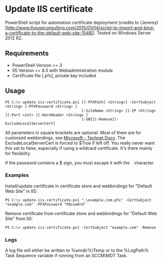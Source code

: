 # Update IIS certificate
PowerShell script for automation certificate deployment (credits to (Jeremy)[http://www.jhouseconsulting.com/2015/01/04/script-to-import-and-bind-a-certificate-to-the-default-web-site-1548]). Tested on Windows Server 2012 R2.

## Requirements
* PowerShell Version >= 3
* IIS Version >= 8.5 with Webadministration module
* Certificate file [.pfx], private key included

## Usage
```
PS C:\> update-iis-certificate.ps1 [[-PFXPath] <String>] -CertSubject <String> [-PFXPassword <String> ]
                                   [-SiteName <String> ][-IP <String> ][-Port <int> ][-HostHeader <String> ]
                                   [-SNI][-Remove][-ExcludeLocalServerCert]
```
All parameters in square brackets are optional. Most of them are for custimzed webbindings, see [Microsoft - Technet Docs](https://technet.microsoft.com/de-de/library/hh867854(v=wps.630).aspx). 
The ExcludeLocalServerCert is forced to $True if left off. You really never want this set to false, especially if using a wildcard certificate. It's there mainly for flexibility.

If the password contains a $ sign, you must escape it with the ` ` character.

### Examples
Install/update certificate in certificate store and webbindings for "Default Web Site" in IIS:
```
PS C:\> update-iis-certificate.ps1 ".\example.com.pfx" -CertSubject "example.com" -PFXPassword "P@ssw0rd"
```      
Remove certificate from certificate store and webbindings for "Default Web Site" from IIS:
```
PS C:\> update-iis-certificate.ps1 -CertSubject "example.com" -Remove
```

### Logs
A log file will either be written to %windir%\Temp or to the %LogPath% Task Sequence variable if running from an SCCM\MDT Task.
